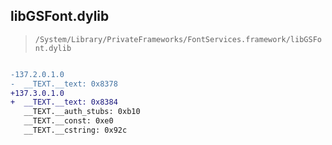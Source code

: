 ## libGSFont.dylib

> `/System/Library/PrivateFrameworks/FontServices.framework/libGSFont.dylib`

```diff

-137.2.0.1.0
-  __TEXT.__text: 0x8378
+137.3.0.1.0
+  __TEXT.__text: 0x8384
   __TEXT.__auth_stubs: 0xb10
   __TEXT.__const: 0xe0
   __TEXT.__cstring: 0x92c

```

